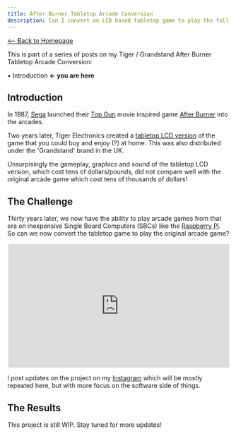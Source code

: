 ```yaml
---
title: After Burner Tabletop Arcade Conversion
description: Can I convert an LCD based tabletop game to play the full Sega arcade original game?
---
```


[<-- Back to Homepage](../../README.md)

This is part of a series of posts on my Tiger / Grandstand After Burner Tabletop Arcade Conversion:

• Introduction **<- you are here**

## Introduction

In 1987, [Sega](https://www.sega.com) launched their
[Top Gun](https://www.imdb.com/title/tt0092099/) movie inspired game
[After Burner](https://en.wikipedia.org/wiki/After_Burner) into the arcades.

Two years later, Tiger Electronics created a
[tabletop LCD version](https://www.handheldmuseum.com/Tiger/Afterburner.htm)
of the game that you could buy and enjoy (?) at home.
This was also distributed under the 'Grandstand' brand in the UK.

Unsurpisingly the gameplay, graphics and sound of the tabletop LCD version, which cost tens of dollars/pounds,
did not compare well with the original arcade game which cost tens of thousands of dollars!

## The Challenge

Thirty years later, we now have the ability to play arcade games from that era on
inexpensive Single Board Computers (SBCs) like the
[Raspberry Pi](https://www.raspberrypi.com/products/).
So can we now convert the tabletop game to play the original arcade game?

<div style="position: relative; padding-bottom: 56.19%; clip-path: inset(2px 2px)">
<iframe style="border: 1; top: 0; left: 0; width: 100%; height: 100%; position: absolute;"
 src="https://www.youtube.com/embed/SRIOK9wJTZA" 
 title="After Burner Tabletop Conversion" 
 frameborder="0" 
 allow="accelerometer; autoplay; clipboard-write; encrypted-media; gyroscope; picture-in-picture" 
 allowfullscreen></iframe>
</div>

I post updates on the project on my [Instagram](https://www.instagram.com/neilsnonsense/)
which will be mostly repeated here, but with more focus on the software side of things.

## The Results

This project is still WIP. Stay tuned for more updates!
